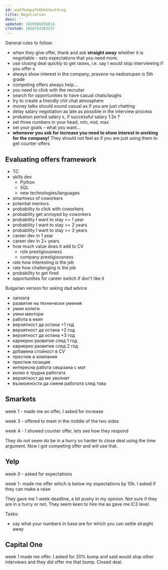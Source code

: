 ```yaml
---
id: wq47kompa7e6bb61ovt4rug
title: Negotiation
desc: ''
updated: 1658906856814
created: 1658763383237
---
```

General rules to follow:
- when they give offer, thank and ask **straight away** whether it is negotiable - sets expectations that you need more.
- use closing deal quickly to get raises, i.e. say I would stop interviewing if you offer x
- always show interest in the company, pravene na nedostupen is 5th grade
- competing offers always help...
- you need to click with the recruiter
- search for opportunities to have casual chats/laughs
- try to create a friendly chit chat atmosphere
- money talks should sound casual as if you are just chatting
- delay salary negotiation as late as possible in the interview process
- probation period salary x, if successful salary 1.3x ?
- set three numbers in your head, min, mid, max
- set your goals - what you want...
- **whenever you ask for increase you need to show interest in working for the company!**
They should not feel as if you are just using them to get counter offers


## Evaluating offers framework
- TC
- skills dev
    - Python
    - SQL
    - new technologies/languages
- smartness of coworkers
- potential mentors
- probability to click with coworkers
- probability get annoyed by coworkers
- probability I want to stay >= 1 year
- probability I want to stay >= 2 years
- probability I want to stay >= 3 years
- career dev in 1 year
- career dev in 2+ years
- how much value does it add to CV
    - role prestigiousness
    - company prestigiousness
- rate how interesting is the job
- rate how challenging is the job
- probability to get fired
- opportunities for career switch if don't like it

Bulgarian version for asking dad advice
- заплата
- развитие на технически умения
- умни колеги
- умни ментори
- работа в екип
- вероятност да остана +1 год
- вероятност да остана +2 год
- вероятност да остана +3 год
- кариерно развитие след 1 год
- кариерно развитие след 2 год
- добавена стойност в CV
- престиж в компания
- престиж позиция
- интересна работа свързана с мат
- колко е трудна работата
- вероятност да ме уволнят
- възможности да сменя работата след това



## Smarkets

week 1 - made me an offer, I asked for increase

week 3 - offered to meet in the middle of the two sides

week 4 - I showed counter offer, lets see how they respond

They do not seem do be in a hurry so harder to close deal using the time argument. Now I got competing offer and will use that.

## Yelp
week 0 - asked for expectations

week 1- made me offer which is below my expectations by 10k. I asked if they can make a raise

They gave me 1 week deadline, a bit pushy in my opinion. Not sure if they are in a hurry or not. They seem keen to hire me as gave me IC3 level.

Tasks:
- say what your numbers in base are for which you can settle straight away


## Capital One
week 1 made me offer. I asked for 20% bump and said would stop other interviews and they did offer me that bump. Closed deal.

